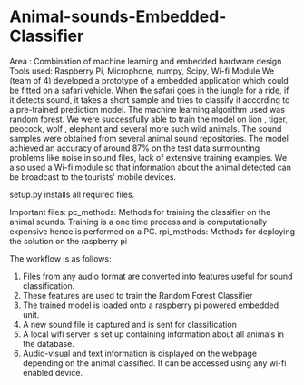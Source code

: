 # Animal-sounds-Embedded-Classifier
Area : Combination of machine learning and embedded hardware design Tools used: Raspberry Pi, Microphone, numpy, Scipy, Wi-fi Module We (team of 4) developed a prototype of a embedded application which could be fitted on a safari vehicle. When the safari goes in the jungle for a ride, if it detects sound, it takes a short sample and tries to classify it according to a pre-trained prediction model. The machine learning algorithm used was random forest. We were successfully able to train the model on lion , tiger, peocock, wolf , elephant and several more such wild animals. The sound samples were obtained from several animal sound repositories. The model achieved an accuracy of around 87% on the test data surmounting problems like noise in sound files, lack of extensive training examples. We also used a Wi-fi module so that information about the animal detected can be broadcast to the tourists' mobile devices.

setup.py installs all required files.

Important files:
pc_methods: Methods for training the classifier on the animal sounds. Training is a one time process and is computationally expensive 
hence is performed on a PC.
rpi_methods: Methods for deploying the solution on the raspberry pi

The workflow is as follows:

1. Files from any audio format are converted into features useful for sound classification.   
2. These features are used to train the Random Forest Classifier
3. The trained model is loaded onto a raspberry pi powered embedded unit.
4. A new sound file is captured and is sent for classification
5. A local wifi server is set up containing information about all animals in the database.
6. Audio-visual and text information is displayed on the webpage depending on the animal classified. It can be accessed
using any wi-fi enabled device.

